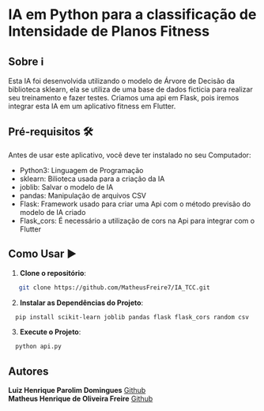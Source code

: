 # IA em Python para a classificação de Intensidade de Planos Fitness

## Sobre ℹ️
Esta IA foi desenvolvida utilizando o modelo de Árvore de Decisão da biblioteca sklearn, ela se utiliza de uma base de dados ficticia para realizar seu treinamento e fazer testes. Criamos uma api em Flask, 
pois iremos integrar esta IA em um aplicativo fitness em Flutter.

## Pré-requisitos 🛠️

Antes de usar este aplicativo, você deve ter instalado no seu Computador:

- Python3: Linguagem de Programação
- sklearn: Bilioteca usada para a criação da IA
- joblib: Salvar o modelo de IA
- pandas: Manipulação de arquivos CSV
- Flask: Framework usado para criar uma Api com o método previsão do modelo de IA criado
- Flask_cors: É necessário a utilização de cors na Api para integrar com o Flutter

## Como Usar  ▶️
1. **Clone o repositório**:
``` bash
   git clone https://github.com/MatheusFreire7/IA_TCC.git
```

2. **Instalar as Dependências do Projeto**:
 ``` bash
   pip install scikit-learn joblib pandas flask flask_cors random csv
```

3. **Execute o Projeto**:
 ``` bash
   python api.py
```

## **Autores**
   **Luiz Henrique Parolim Domingues**     [Github](https://github.com/LuizHPDomingues2005)<br>
   **Matheus Henrique de Oliveira Freire** [Github](https://github.com/MatheusFreire7)
